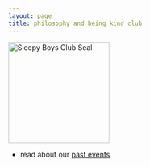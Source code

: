 ```yaml
---
layout: page
title: philosophy and being kind club
---
```


<img src="https://lh3.googleusercontent.com/pw/AIL4fc_QXpQ90Nn97KkWUm4Ljs9PKD___dYkg_dM5RZqOP0GOH5SyJyFbMxsJ_EIfIhJQldWOfxMilmO8zwr-PBTG2-IUMefzlky7M4pFYRMnevgPCxq993Jzhkv3UPowlBKaScitGsmy_SyXswSIpRnS54vja9xA4tP4iFnsoCcBCR00jdZF0EvU9kgjvd5I58U9R_Yvie-9vU52Z2ThZjdf2BpEbG-99V-gxZApJnibwzcEx4lQX7Y6gOCmdOEn4oz9XCffDVZUF37solMq7IlBGqLy_Ko7YbgJKrZhMr9t8oegk_JjtgUpjhLxopwpcKOkh5KPiDPRpEpoFNCKJDT7R2QDyxvj9OPk2_aRq1fnUMahNrw6T0oZzqybILa2NEUlFXJ1jvGk0Zh2oVOggovLGL7k5ZvsJdCK1HUTr1UfMvPWnAJvQQo56XXhD5klzQzxUsqxf_DixjztLKW0eWvNMmtHJK4vTR6wujyFjbgoLwXECVxM1-7Roc3tX7PfcWF4yVUvyIm1Su5dGI7uZ-o7c-OtacMmEbMDF5CtiP39sJZ2v21NI2GG_Mc62IoDy1Fu9ZEDFzfzakhoW4SjyfKeS9L9D75CTcce8X-4YRDyXvrymUTwQCHUjp12_7dREjDCad92vw5haHTugEmGX_OLyEGLOZN0ztyi91PxIU8WX9CTiE6FEXFmNOEPDA8yrPEkMzl53aozin3TqjvkN_GYphhzUfWJfjMNGrPL1hksZt0notbgQVkZXbILdP4lYk8WD7H-NXeaDk69XHviGvCnWs4AuK6WLeX4yGVxZvaF8TGLIzD7uvIT1Xs4dLDsdSVP7Wic-VscMCwPmMVac_hAXtV464jbHspg3oCop1PjVfkMSzduXt3eDq7Q050I7qymO3PC6F7pdepbWlanxi5=w1536-h1536-s-no?authuser=0" alt="Sleepy Boys Club Seal" width="200"/>

- read about our [past events](/pages/blog.md#meetups)
